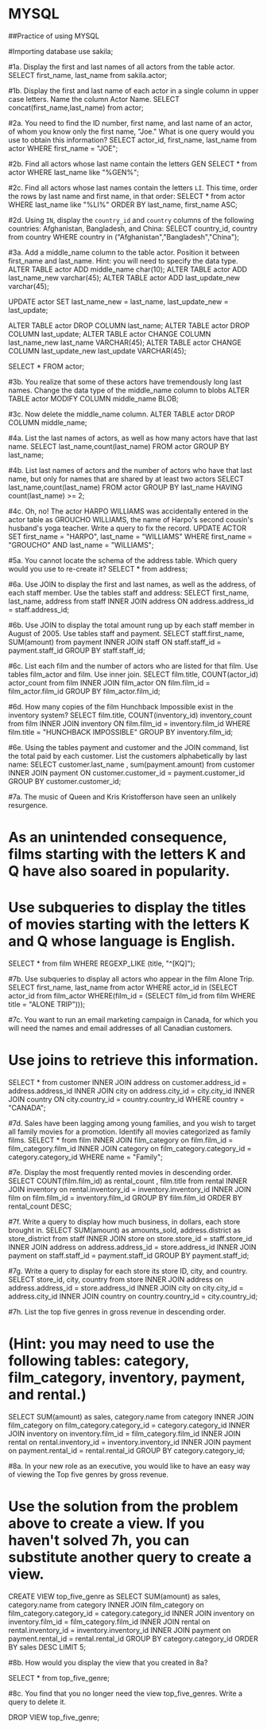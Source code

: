 # MYSQL

##Practice of using MYSQL

#Importing database
use sakila;

#1a. Display the first and last names of all actors from the table actor.
SELECT first_name, last_name from sakila.actor;

#1b. Display the first and last name of each actor in a single column in upper case letters. Name the column Actor Name.
SELECT concat(first_name,last_name) from actor;

#2a. You need to find the ID number, first name, and last name of an actor, of whom you know only the first name, "Joe." What is one query would you use to obtain this information?
SELECT actor_id, first_name, last_name from actor
WHERE first_name = "JOE";

#2b. Find all actors whose last name contain the letters GEN
SELECT * from actor
WHERE last_name like "%GEN%";

#2c. Find all actors whose last names contain the letters `LI`. This time, order the rows by last name and first name, in that order:
SELECT * from actor
WHERE last_name like "%LI%"
ORDER BY last_name, first_name ASC;

#2d. Using `IN`, display the `country_id` and `country` columns of the following countries: Afghanistan, Bangladesh, and China:
SELECT country_id, country from country
WHERE country in ("Afghanistan","Bangladesh","China");

#3a. Add a middle_name column to the table actor. Position it between first_name and last_name. Hint: you will need to specify the data type.
ALTER TABLE actor
ADD middle_name char(10);
ALTER TABLE actor ADD last_name_new varchar(45);
ALTER TABLE actor ADD last_update_new varchar(45);

UPDATE actor SET last_name_new = last_name, last_update_new = last_update;

ALTER TABLE actor DROP COLUMN last_name;
ALTER TABLE actor DROP COLUMN last_update;
ALTER TABLE actor CHANGE COLUMN last_name_new last_name VARCHAR(45);
ALTER TABLE actor CHANGE COLUMN last_update_new last_update VARCHAR(45);

SELECT * FROM actor;

#3b. You realize that some of these actors have tremendously long last names. Change the data type of the middle_name column to blobs
ALTER TABLE actor MODIFY COLUMN middle_name BLOB;

#3c. Now delete the middle_name column.
ALTER TABLE actor DROP COLUMN middle_name;

#4a. List the last names of actors, as well as how many actors have that last name.
SELECT last_name,count(last_name) FROM actor GROUP BY last_name;

#4b. List last names of actors and the number of actors who have that last name, but only for names that are shared by at least two actors
SELECT last_name,count(last_name) FROM actor GROUP BY last_name HAVING count(last_name) >= 2;

#4c. Oh, no! The actor HARPO WILLIAMS was accidentally entered in the actor table as GROUCHO WILLIAMS, the name of Harpo's second cousin's husband's yoga teacher. Write a query to fix the record.
UPDATE ACTOR 
SET first_name = "HARPO", last_name = "WILLIAMS" WHERE first_name = "GROUCHO" AND last_name = "WILLIAMS";

#5a. You cannot locate the schema of the address table. Which query would you use to re-create it?
SELECT * from address;

#6a. Use JOIN to display the first and last names, as well as the address, of each staff member. Use the tables staff and address:
SELECT first_name, last_name, address from staff INNER JOIN address ON address.address_id = staff.address_id;

#6b. Use JOIN to display the total amount rung up by each staff member in August of 2005. Use tables staff and payment.
SELECT staff.first_name, SUM(amount) from payment INNER JOIN staff ON staff.staff_id = payment.staff_id
GROUP BY staff.staff_id;

#6c. List each film and the number of actors who are listed for that film. Use tables film_actor and film. Use inner join.
SELECT film.title, COUNT(actor_id) actor_count from film INNER JOIN film_actor ON film.film_id = film_actor.film_id
GROUP BY film_actor.film_id;

#6d. How many copies of the film Hunchback Impossible exist in the inventory system?
SELECT film.title, COUNT(inventory_id) inventory_count from film INNER JOIN inventory ON film.film_id = inventory.film_id
WHERE film.title = "HUNCHBACK IMPOSSIBLE"
GROUP BY inventory.film_id;

#6e. Using the tables payment and customer and the JOIN command, list the total paid by each customer. List the customers alphabetically by last name:
SELECT customer.last_name , sum(payment.amount) from customer INNER JOIN payment ON customer.customer_id = payment.customer_id
GROUP BY customer.customer_id;

#7a. The music of Queen and Kris Kristofferson have seen an unlikely resurgence. 
#	 As an unintended consequence, films starting with the letters K and Q have also soared in popularity. 
#	 Use subqueries to display the titles of movies starting with the letters K and Q whose language is English.
SELECT * from film WHERE REGEXP_LIKE (title, "^[KQ]");

#7b. Use subqueries to display all actors who appear in the film Alone Trip.
SELECT first_name, last_name from actor WHERE actor_id in (SELECT actor_id from film_actor WHERE(film_id = (SELECT film_id from film WHERE title = "ALONE TRIP")));

#7c. You want to run an email marketing campaign in Canada, for which you will need the names and email addresses of all Canadian customers. 
#	 Use joins to retrieve this information.
SELECT * from customer INNER JOIN address on customer.address_id = address.address_id 
INNER JOIN city on address.city_id = city.city_id INNER JOIN country ON city.country_id = country.country_id WHERE country = "CANADA";

#7d. Sales have been lagging among young families, and you wish to target all family movies for a promotion. Identify all movies categorized as family films.
SELECT * from film INNER JOIN film_category on film.film_id = film_category.film_id INNER JOIN category on film_category.category_id = category.category_id WHERE name = "Family";

#7e. Display the most frequently rented movies in descending order.
SELECT COUNT(film.film_id) as rental_count , film.title from rental INNER JOIN inventory on rental.inventory_id = inventory.inventory_id
INNER JOIN film on film.film_id = inventory.film_id GROUP BY film.film_id ORDER BY rental_count DESC;

#7f. Write a query to display how much business, in dollars, each store brought in.
SELECT SUM(amount) as amounts_sold, address.district as store_district from staff INNER JOIN store on store.store_id = staff.store_id INNER JOIN address on address.address_id = store.address_id 
INNER JOIN payment on staff.staff_id = payment.staff_id GROUP BY payment.staff_id;

#7g. Write a query to display for each store its store ID, city, and country.
SELECT store_id, city, country from store INNER JOIN address on address.address_id = store.address_id INNER JOIN city on city.city_id = address.city_id
INNER JOIN country on country.country_id = city.country_id;

#7h. List the top five genres in gross revenue in descending order. 
#	 (Hint: you may need to use the following tables: category, film_category, inventory, payment, and rental.)
SELECT SUM(amount) as sales, category.name from category INNER JOIN film_category on film_category.category_id = category.category_id INNER JOIN inventory on inventory.film_id = film_category.film_id
INNER JOIN rental on rental.inventory_id = inventory.inventory_id INNER JOIN payment on payment.rental_id = rental.rental_id GROUP BY category.category_id; 

#8a. In your new role as an executive, you would like to have an easy way of viewing the Top five genres by gross revenue. 
#	 Use the solution from the problem above to create a view. If you haven't solved 7h, you can substitute another query to create a view.
CREATE VIEW top_five_genre as  SELECT SUM(amount) as sales, category.name from category INNER JOIN film_category on film_category.category_id = category.category_id INNER JOIN inventory on inventory.film_id = film_category.film_id
INNER JOIN rental on rental.inventory_id = inventory.inventory_id INNER JOIN payment on payment.rental_id = rental.rental_id GROUP BY category.category_id
ORDER BY sales DESC LIMIT 5; 

#8b. How would you display the view that you created in 8a?

SELECT * from top_five_genre;

#8c. You find that you no longer need the view top_five_genres. Write a query to delete it.

DROP VIEW top_five_genre;
